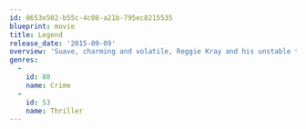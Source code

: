```yaml
---
id: 0653e502-b55c-4c08-a21b-795ec8215535
blueprint: movie
title: Legend
release_date: '2015-09-09'
overview: 'Suave, charming and volatile, Reggie Kray and his unstable twin brother Ronnie start to leave their mark on the London underworld in the 1960s. Using violence to get what they want, the siblings orchestrate robberies and murders while running nightclubs and protection rackets. With police Detective Leonard "Nipper" Read hot on their heels, the brothers continue their rapid rise to power and achieve tabloid notoriety.'
genres:
  -
    id: 80
    name: Crime
  -
    id: 53
    name: Thriller
---
```

